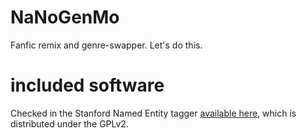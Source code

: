 NaNoGenMo
=========

Fanfic remix and genre-swapper. Let's do this.

included software
=================
Checked in the Stanford Named Entity tagger
[available here](http://nlp.stanford.edu/downloads/CRF-NER.shtml), which is
distributed under the GPLv2.
